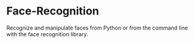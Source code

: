 # Face-Recognition
Recognize and manipulate faces from Python or from the command line with the face recognition library.
